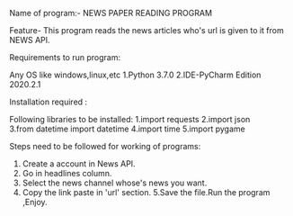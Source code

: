 Name of program:- NEWS PAPER READING PROGRAM

Feature- This program reads the news articles who's url is given to it from NEWS API. 

Requirements to run program:

Any OS like windows,linux,etc
1.Python 3.7.0
2.IDE-PyCharm Edition 2020.2.1


Installation required : 

Following libraries to be installed:
1.import requests
2.import json  
3.from datetime import datetime
4.import time
5.import pygame

Steps need to be followed for working of programs:
1. Create a account in News API.
2. Go in headlines column.
3. Select the news channel whose's news you want.
4. Copy the link paste in 'url' section.
 5.Save the file.Run the program ,Enjoy.
